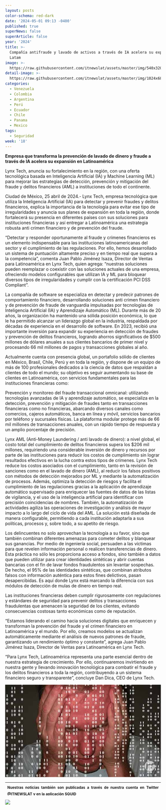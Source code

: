 ```yaml
---
layout: posts
color-schema: red-dark
date: '2024-05-01 09:13 -0400'
published: true
superNews: false
superArticle: false
year: '2024'
title: >-
  Compañía antifraude y lavado de activos a través de IA acelera su expansión en
  Latam
image: >-
  https://raw.githubusercontent.com/itnewslat/assets/master/img/540x320/Ataque-usuario-p.jpg
detail-image: >-
  https://raw.githubusercontent.com/itnewslat/assets/master/img/1024x680/Ataque-usuario-g.jpg
categories:
  - Venezuela
  - Colombia
  - Argentina
  - Perú
  - Ecuador
  - Chile
  - Panama
  - Mexico
tags:
  - Seguridad
week: '18'
---
```

**Empresa que transforma la prevención de lavado de dinero y fraude a través de IA acelera su expansión en Latinoamérica**

Lynx Tech, anuncia su fortalecimiento en la región, con una oferta tecnológica basada en Inteligencia Artificial (IA) y Machine Learning (ML) para mejorar las estrategias de detección, prevención y mitigación del fraude y delitos financieros (AML) a instituciones de todo el continente.

Ciudad de México, 25 abril de 2024.- Lynx Tech, empresa tecnológica que utiliza la Inteligencia Artificial (IA) para detectar y prevenir fraudes y delitos financieros, explica la importancia de la tecnología para evitar ese tipo de irregularidades y anuncia sus planes de expansión en toda la región, donde fortalecerá su presencia en diferentes países con sus soluciones para instituciones financieras y así entregar a Latinoamérica una estrategia robusta anti crimen financiero y de prevención del fraude. 

“Detectar y responder oportunamente al fraude y crímenes financieros es un elemento indispensable para las instituciones latinoamericanas del sector y el cumplimiento de las regulaciones. Por ello, hemos desarrollado un sistema de puntuación altamente preciso y en tiempo real que supera a la competencia”, comenta Juan Pablo Jiménez Isaza, Director de Ventas para Latinoamérica en Lynx Tech, quien agrega: “nuestras soluciones pueden reemplazar o coexistir con las soluciones actuales de una empresa, ofreciendo modelos configurables que utilizan IA y ML para bloquear diversos tipos de irregularidades y cumplir con la certificación PCI DSS Compliant”.

La compañía de software se especializa en detectar y predecir patrones de comportamiento financiero, desarrollando soluciones anti crimen financiero y de prevención de fraude de vanguardia impulsadas por tecnologías de Inteligencia Artificial (IA) y Aprendizaje Automático (ML). Durante más de 20 años, la organización ha mantenido una sólida posición económica, lo que le ha permitido alcanzar un liderazgo global en la industria, respaldada por décadas de experiencia en el desarrollo de software. En 2023, recibió una importante inversión para expandir su experiencia en detección de fraudes y prevención de delitos financieros, logrando ahorros significativos de $500 millones de dólares anuales a sus clientes bancarios de primer nivel y procesando 66 mil millones de pagos y transacciones globales al año.

Actualmente cuenta con presencia global, un portafolio sólido de clientes en México, Brasil, Chile, Perú y en toda la región, y dispone de un equipo de más de 100 profesionales dedicados a la ciencia de datos que respaldan a clientes de todo el mundo; su objetivo es seguir aumentando su base de clientes en Latinoamérica, con servicios fundamentales para las instituciones financieras como:

Prevención y monitoreo del fraude transaccional omnicanal: utilizando tecnologías avanzadas de IA y aprendizaje automático, se especializa en la detección, prevención y mitigación de fraudes tanto en transacciones financieras como no financieras, abarcando diversos canales como comercios, cajeros automáticos, banca en línea y móvil, servicios bancarios por teléfono y sucursales físicas. La plataforma modular protege más de 66 mil millones de transacciones anuales, con un rápido tiempo de respuesta y un amplio porcentaje de precisión.

Lynx AML (Anti-Money Laundering / anti lavado de dinero): a nivel global, el costo total del cumplimiento de delitos financieros supera los $206 mil millones, requiriendo una considerable inversión de dinero y recursos por parte de las instituciones para reducir los costos de cumplimiento sin lograr resultados efectivos en la lucha contra estos tipos de crímenes. Lynx Tech reduce los costos asociados con el cumplimiento, tanto en la revisión de sanciones como en el lavado de dinero (AML), al reducir los falsos positivos con métodos de detección mejorados por ML y mediante la automatización de procesos. Además, optimiza la detección de riesgos y facilita el cumplimiento de las regulaciones gracias a la aplicación de aprendizaje automático supervisado para enriquecer las fuentes de datos de las listas de vigilancia, y el uso de la inteligencia artificial para identificar con precisión coincidencias de nombres. También, la automatización de actividades agiliza las operaciones de investigación y análisis de mayor impacto a lo largo del ciclo de vida del AML. La solución está diseñada de manera configurable, permitiendo a cada institución adaptarla a sus políticas, procesos y, sobre todo, a su apetito de riesgo.

Los delincuentes no solo aprovechan la tecnología a su favor, sino que también combinan diferentes amenazas para cometer delitos y blanquear sus ganancias. Por medio de ingeniería social, persuaden a las víctimas para que revelen información personal o realicen transferencias de dinero. Esta práctica no sólo les proporciona acceso a fondos, sino también a datos que pueden utilizar para crear identidades sintéticas y abrir cuentas bancarias con el fin de lavar fondos fraudulentos sin levantar sospechas. De hecho, el 95% de las identidades sintéticas, que combinan atributos falsos con información auténtica para estos fines delictivos, pasan desapercibidas. Es aquí donde Lynx está marcando la diferencia con sus módulos de detección de mulas de dinero en tiempo real.

Las instituciones financieras deben cumplir rigurosamente con regulaciones y estándares de seguridad para prevenir delitos y transacciones fraudulentas que amenacen la seguridad de los clientes, evitando consecuencias costosas tanto económicas como de reputación. 

“Estamos liderando el camino hacia soluciones digitales que enriquecen y transforman la prevención del fraude y el crimen financiero en Latinoamérica y el mundo. Por ello, creamos modelos se actualizan automáticamente mediante el análisis de nuevos patrones de fraude, garantizando un rendimiento óptimo y constante”, agrega Juan Pablo Jiménez Isaza, Director de Ventas para Latinoamérica en Lynx Tech.

“Para Lynx Tech, Latinoamérica representa una parte esencial dentro de nuestra estrategia de crecimiento. Por ello, continuaremos invirtiendo en nuestra gente y llevando innovación tecnológica para combatir el fraude y los delitos financieros a toda la región, contribuyendo a un sistema financiero seguro y transparente”, concluye Dan Dica, CEO de Lynx Tech.

![](https://raw.githubusercontent.com/itnewslat/assets/master/img/540x320/Ataque-usuario-p.jpg)

<table style="height: 42px;" width="569">
<tbody>
<tr>
<td style="text-align: justify;"><sub><strong>Nuestras noticias también son publicadas a través de nuestra cuenta en Twitter <a href="https://twitter.com/itnewslat?lang=es">@ITNEWSLAT</a> y en la aplicación <a href="https://squidapp.co/en/">SQUID</a></strong></sub></td>
</tr>
</tbody>
</table>

<img src="https://tracker.metricool.com/c3po.jpg?hash=56f88a41e39ab42c063cc51676587a04"/>
